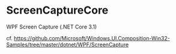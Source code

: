 # ScreenCaptureCore
WPF Screen Capture (.NET Core 3.1)

cf. https://github.com/Microsoft/Windows.UI.Composition-Win32-Samples/tree/master/dotnet/WPF/ScreenCapture 
